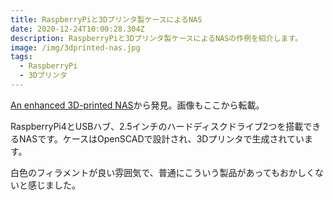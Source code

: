 ```yaml
---
title: RaspberryPiと3Dプリンタ製ケースによるNAS
date: 2020-12-24T10:00:28.304Z
description: RaspberryPiと3Dプリンタ製ケースによるNASの作例を紹介します。
image: /img/3dprinted-nas.jpg
tags:
  - RaspberryPi
  - 3Dプリンタ
---
```

[An enhanced 3D-printed NAS](https://chapelierfou.org/blog/an-enhanced-3d-printed-nas.html)から発見。画像もここから転載。

RaspberryPi4とUSBハブ、2.5インチのハードディスクドライブ2つを搭載できるNASです。ケースはOpenSCADで設計され、3Dプリンタで生成されています。

白色のフィラメントが良い雰囲気で、普通にこういう製品があってもおかしくないと感じました。
